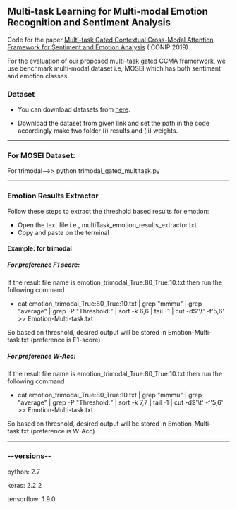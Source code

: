 ## Multi-task Learning for Multi-modal Emotion Recognition and Sentiment Analysis
Code for the paper [Multi-task Gated Contextual Cross-Modal Attention Framework for Sentiment and Emotion Analysis](https://link.springer.com/chapter/10.1007/978-3-030-36808-1_72) (ICONIP 2019)

For the evaluation of our proposed multi-task gated CCMA framerwork, we use benchmark multi-modal dataset i.e, MOSEI which has both sentiment and emotion classes.

### Dataset

* You can download datasets from [here](https://drive.google.com/open?id=1s10Bvmb7mInYof_Aui9y8q29dKmxYiB1).

* Download the dataset from given link and set the path in the code accordingly make two folder (i) results and (ii) weights.

-------------------------------------------------------
### For MOSEI Dataset:
For trimodal-->>  python trimodal_gated_multitask.py  

-------------------------------------------------------

### Emotion Results Extractor

Follow these steps to extract the threshold based results for emotion:

* Open the text file i.e., multiTask_emotion_results_extractor.txt
* Copy and paste on the terminal

#### Example: for trimodal
##### For preference F1 score:

If the result file name is emotion_trimodal_True:80_True:10.txt then run the following command 

* cat emotion_trimodal_True:80_True:10.txt | grep "mmmu" | grep "average" | grep -P "Threshold:" | sort -k 6,6  | tail -1 | cut -d$'\t' -f'5,6' >> Emotion-Multi-task.txt

So based on threshold, desired output will be stored in Emotion-Multi-task.txt (preference is F1-score)

##### For preference W-Acc:

If the result file name is emotion_trimodal_True:80_True:10.txt then run the following command 

* cat emotion_trimodal_True:80_True:10.txt | grep "mmmu" | grep "average" | grep -P "Threshold:" | sort -k 7,7  | tail -1 | cut -d$'\t' -f'5,6' >> Emotion-Multi-task.txt

So based on threshold, desired output will be stored in Emotion-Multi-task.txt (preference is W-Acc)

-------------------------------------------------------

### --versions--

python: 2.7

keras: 2.2.2

tensorflow: 1.9.0
